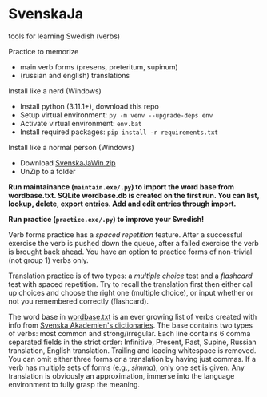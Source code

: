 # SvenskaJa
tools for learning Swedish (verbs)

Practice to memorize
* main verb forms (presens, preteritum, supinum)
* (russian and english) translations

Install like a nerd (Windows)
* Install python (3.11.1+), download this repo
* Setup virtual environment: `py -m venv --upgrade-deps env`
* Activate virtual environment: `env.bat`
* Install required packages: `pip install -r requirements.txt`

Install like a normal person (Windows)
* Download [SvenskaJaWin.zip](https://github.com/ilya112358/SvenskaJa/releases/latest/download/SvenskaJaWin.zip)
* UnZip to a folder

**Run maintainance (`maintain.exe/.py`) to import the word base from wordbase.txt. SQLite wordbase.db is created on the first run. You can list, lookup, delete, export entries. Add and edit entries through import.**

**Run practice (`practice.exe/.py`) to improve your Swedish!**

Verb forms practice has a *spaced repetition* feature. After a successful exercise the verb is pushed down the queue, after a failed exercise the verb is brought back ahead. You have an option to practice forms of non-trivial (not group 1) verbs only.

Translation practice is of two types: a *multiple choice* test and a *flashcard* test with spaced repetition. Try to recall the translation first then either call up choices and choose the right one (multiple choice), or input whether or not you remembered correctly (flashcard).

The word base in [wordbase.txt](wordbase.txt) is an ever growing list of verbs created with info from [Svenska Akademien's dictionaries](https://svenska.se/). The base contains two types of verbs: most common and strong/irregular. Each line contains 6 comma separated fields in the strict order: Infinitive, Present, Past, Supine, Russian translation, English translation. Trailing and leading whitespace is removed. You can omit either three forms or a translation by having just commas. If a verb has multiple sets of forms (e.g., *simma*), only one set is given. Any translation is obviously an approximation, immerse into the language environment to fully grasp the meaning.
